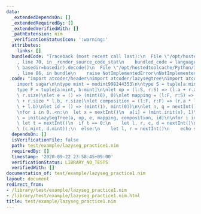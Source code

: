```yaml
---
data:
  _extendedDependsOn: []
  _extendedRequiredBy: []
  _extendedVerifiedWith: []
  _pathExtension: nim
  _verificationStatusIcon: ':warning:'
  attributes:
    links: []
  bundledCode: "Traceback (most recent call last):\n  File \"/opt/hostedtoolcache/Python/3.8.5/x64/lib/python3.8/site-packages/onlinejudge_verify/documentation/build.py\"\
    , line 70, in _render_source_code_stat\n    bundled_code = language.bundle(stat.path,\
    \ basedir=basedir).decode()\n  File \"/opt/hostedtoolcache/Python/3.8.5/x64/lib/python3.8/site-packages/onlinejudge_verify/languages/nim.py\"\
    , line 86, in bundle\n    raise NotImplementedError\nNotImplementedError\n"
  code: "import atcoder/header\nimport atcoder/lazysegtree\nimport atcoder/modint\n\
    import sugar\n\ntype mint = modint998244353\n\ntype S = tuple[a:mint, size:int]\n\
    type F = tuple[a:mint, b:mint]\n\nlet op = (l:S, r:S) => (l.a + r.a, l.size +\
    \ r.size)\nlet e = () => (mint(0), 0)\nlet mapping = (l:F, r:S) => (r.a * l.a\
    \ + r.size * l.b, r.size)\nlet composition = (l:F, r:F) => (r.a * l.a, r.b * l.a\
    \ + l.b)\nlet id = () => (mint(1), mint(0))\n\nlet n, q = nextInt()\nvar a = newSeq[S](n)\n\
    \nfor i in 0..<n:\n  let x = nextInt()\n  a[i] = (mint.init(x), 1)\n\nvar seg\
    \ = initLazySegTree(a, op, e, mapping, composition, id)\n\nfor i in 0..<q:\n \
    \ let t = nextInt()\n  if t == 0:\n    let l, r, c, d = nextInt()\n    seg.apply(l..<r,\
    \ (c.mint, d.mint));\n  else:\n    let l, r = nextInt()\n    echo seg.prod(l..<r).a.val()\n"
  dependsOn: []
  isVerificationFile: false
  path: test/example/lazyseg_practice1.nim
  requiredBy: []
  timestamp: '2020-09-22 23:58:45+09:00'
  verificationStatus: LIBRARY_NO_TESTS
  verifiedWith: []
documentation_of: test/example/lazyseg_practice1.nim
layout: document
redirect_from:
- /library/test/example/lazyseg_practice1.nim
- /library/test/example/lazyseg_practice1.nim.html
title: test/example/lazyseg_practice1.nim
---
```

